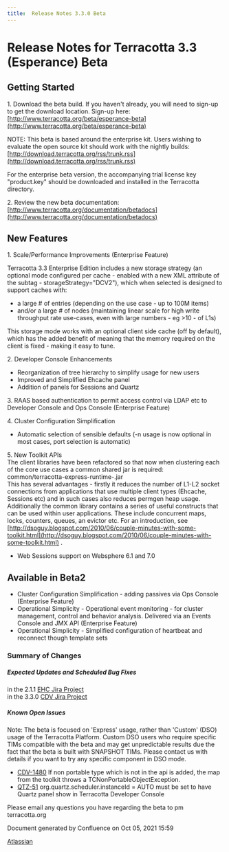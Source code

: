 ```yaml
---
title:  Release Notes 3.3.0 Beta  
---
```


Release Notes for Terracotta 3.3 (Esperance) Beta
=================================================

Getting Started
---------------

1\. Download the beta build. If you haven't already, you will need to sign-up to get the download location. Sign-up here: [http://www.terracotta.org/beta/esperance-beta](http://www.terracotta.org/beta/esperance-beta)

NOTE: This beta is based around the enterprise kit. Users wishing to evaluate the open source kit should work with the nightly builds: [http://download.terracotta.org/rss/trunk.rss](http://download.terracotta.org/rss/trunk.rss)

For the enterprise beta version, the accompanying trial license key "product.key" should be downloaded and installed in the Terracotta directory.

2\. Review the new beta documentation: [http://www.terracotta.org/documentation/betadocs](http://www.terracotta.org/documentation/betadocs)

New Features
------------

1\. Scale/Performance Improvements (Enterprise Feature)

Terracotta 3.3 Enterprise Edition includes a new storage strategy (an optional mode configured per cache - enabled with a new XML attribute of the <terracotta> subtag - storageStrategy="DCV2"), which when selected is designed to support caches with:

*   a large # of entries (depending on the use case - up to 100M items)
*   and/or a large # of nodes (maintaining linear scale for high write throughput rate use-cases, even with large numbers - eg >10 - of L1s)

This storage mode works with an optional client side cache (off by default), which has the added benefit of meaning that the memory required on the client is fixed - making it easy to tune.

2\. Developer Console Enhancements

*   Reorganization of tree hierarchy to simplify usage for new users
*   Improved and Simplified Ehcache panel
*   Addition of panels for Sessions and Quartz

3\. RAAS based authentication to permit access control via LDAP etc to Developer Console and Ops Console (Enterprise Feature)

4\. Cluster Configuration Simplification

*   Automatic selection of sensible defaults (-n usage is now optional in most cases, port selection is automatic)

5\. New Toolkit APIs  
The client libraries have been refactored so that now when clustering each of the core use cases a common shared jar is required:  
common/terracotta-express-runtime-<version>.jar  
This has several advantages - firstly it reduces the number of L1-L2 socket connections from applications that use multiple client types (Ehcache, Sessions etc) and in such cases also reduces permgen heap usage.  
Additionally the common library contains a series of useful constructs that can be used within user applications. These include concurrent maps, locks, counters, queues, an evictor etc. For an introduction, see [http://dsoguy.blogspot.com/2010/06/couple-minutes-with-some-toolkit.html](http://dsoguy.blogspot.com/2010/06/couple-minutes-with-some-toolkit.html) .

*   Web Sessions support on Websphere 6.1 and 7.0

Available in Beta2
------------------

*   Cluster Configuration Simplification - adding passives via Ops Console (Enterprise Feature)
*   Operational Simplicity - Operational event monitoring - for cluster management, control and behavior analysis. Delivered via an Events Console and JMX API (Enterprise Feature)
*   Operational Simplicity - Simplified configuration of heartbeat and reconnect though template sets

### Summary of Changes

##### Expected Updates and Scheduled Bug Fixes

in the 2.1.1 [EHC Jira Project](https://jira.terracotta.org/jira/browse/EHC#selectedTab=com.atlassian.jira.plugin.system.project%3Aroadmap-panel)  
in the 3.3.0 [CDV Jira Project](https://jira.terracotta.org/jira/browse/CDV#selectedTab=com.atlassian.jira.plugin.system.project%3Aroadmap-panel)

##### Known Open Issues

Note: The beta is focused on 'Express' usage, rather than 'Custom' (DSO) usage of the Terracotta Platform. Custom DSO users who require specific TIMs compatible with the beta and may get unpredictable results due the fact that the beta is built with SNAPSHOT TIMs. Please contact us with details if you want to try any specific component in DSO mode.

*   [CDV-1480](https://jira.terracotta.org/jira/browse/CDV-1480) If non portable type which is not in the api is added, the map from the toolkit throws a TCNonPortableObjectException.
*   [QTZ-51](https://jira.terracotta.org/jira/browse/QTZ-51) org.quartz.scheduler.instanceId = AUTO must be set to have Quartz panel show in Terracotta Developer Console

Please email any questions you have regarding the beta to pm <at> terracotta.org

Document generated by Confluence on Oct 05, 2021 15:59

[Atlassian](http://www.atlassian.com/)
